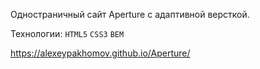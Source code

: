Одностраничный сайт Aperture с адаптивной версткой.

Технологии: `HTML5` `CSS3` `BEM`

https://alexeypakhomov.github.io/Aperture/
